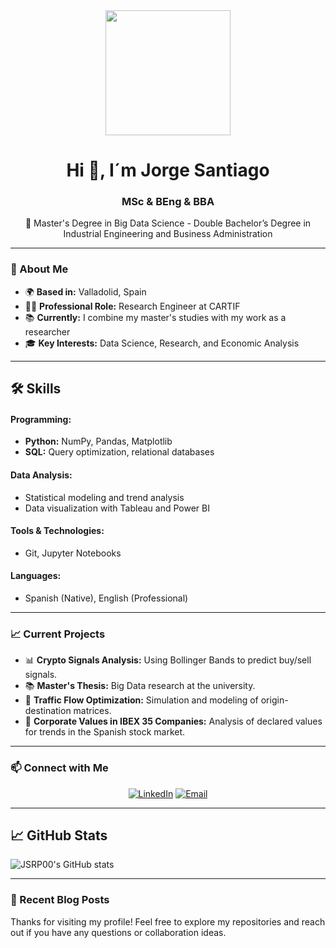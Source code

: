 <div id="header" align="center">
  <img src="https://64.media.tumblr.com/tumblr_m9odfzjhPh1qm6oc3o1_500.gif" width="200" />
  <h1 align="center">Hi 👋, I´m Jorge Santiago</h1>
  <h3 align="center">MSc & BEng & BBA</h3>
  <p align="center">🚀 Master's Degree in Big Data Science - Double Bachelor’s Degree in Industrial Engineering and Business Administration</p>
</div>

---

### 🚀 About Me
- 🌍 **Based in:** Valladolid, Spain  
- 👨‍💻 **Professional Role:** Research Engineer at CARTIF  
- 📚 **Currently:** I combine my master's studies with my work as a researcher  
- 🎓 **Key Interests:** Data Science, Research, and Economic Analysis  

---

## 🛠️ Skills
#### Programming:
- **Python:** NumPy, Pandas, Matplotlib  
- **SQL:** Query optimization, relational databases  

#### Data Analysis:
- Statistical modeling and trend analysis  
- Data visualization with Tableau and Power BI  

#### Tools & Technologies:
- Git, Jupyter Notebooks  

#### Languages:
- Spanish (Native), English (Professional)  

---

### 📈 Current Projects
- 📊 **Crypto Signals Analysis:** Using Bollinger Bands to predict buy/sell signals.  
- 📚 **Master's Thesis:** Big Data research at the university.  
- 🚦 **Traffic Flow Optimization:** Simulation and modeling of origin-destination matrices.  
- 🌟 **Corporate Values in IBEX 35 Companies:** Analysis of declared values for trends in the Spanish stock market.  

---

### 📫 Connect with Me
<div align="center">
  <a href="https://www.linkedin.com/in/jorge-santiago-rodríguez-peñalosa/" target="_blank"><img src="https://img.shields.io/badge/LinkedIn-blue?style=for-the-badge&logo=linkedin&logoColor=white" alt="LinkedIn"></a>
  <a href="mailto:your-email@example.com"><img src="https://img.shields.io/badge/Email-red?style=for-the-badge&logo=gmail&logoColor=white" alt="Email"></a>
</div>

---

## 📈 GitHub Stats

![JSRP00's GitHub stats](https://github-readme-stats.vercel.app/api?username=JSRP00&show_icons=true&theme=radical)

---

### 📝 Recent Blog Posts

<!-- BLOG-POST-LIST:START -->
<!-- BLOG-POST-LIST:END -->

Thanks for visiting my profile! Feel free to explore my repositories and reach out if you have any questions or collaboration ideas.
